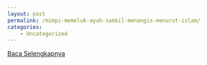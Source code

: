 ```yaml
---
layout: post
permalink: /mimpi-memeluk-ayah-sambil-menangis-menurut-islam/
categories:
    - Uncategorized
---
```


[Baca Selengkapnya](/07)